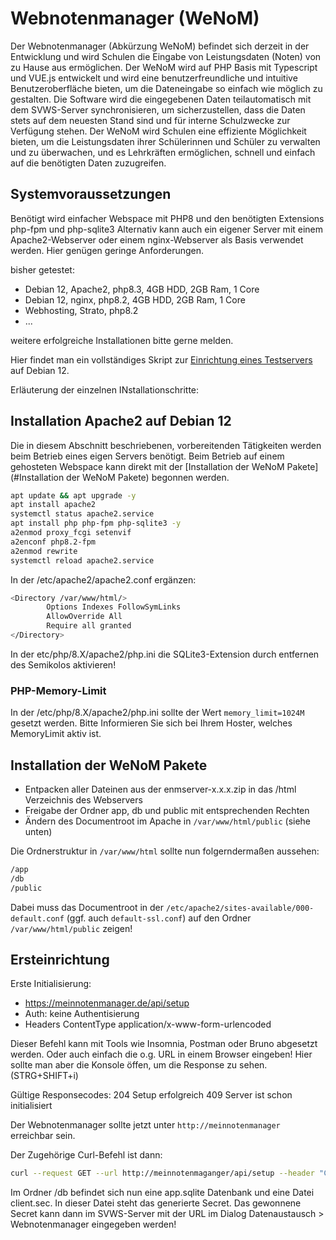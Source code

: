 # Webnotenmanager (WeNoM)

Der Webnotenmanager (Abkürzung WeNoM) befindet sich derzeit in der Entwicklung und wird Schulen die Eingabe von Leistungsdaten (Noten) von zu Hause aus ermöglichen. Der WeNoM wird auf PHP Basis mit Typescript und VUE.js entwickelt und wird eine benutzerfreundliche und intuitive Benutzeroberfläche bieten, um die Dateneingabe so einfach wie möglich zu gestalten. Die Software wird die eingegebenen Daten teilautomatisch mit dem SVWS-Server synchronisieren, um sicherzustellen, dass die Daten stets auf dem neuesten Stand sind und für interne Schulzwecke zur Verfügung stehen. Der WeNoM wird Schulen eine effiziente Möglichkeit bieten, um die Leistungsdaten ihrer Schülerinnen und Schüler zu verwalten und zu überwachen, und es Lehrkräften ermöglichen, schnell und einfach auf die benötigten Daten zuzugreifen.

## Systemvoraussetzungen

Benötigt wird einfacher Webspace mit PHP8 und den benötigten Extensions php-fpm und php-sqlite3
Alternativ kann auch ein eigener Server mit einem Apache2-Webserver oder einem nginx-Webserver als Basis verwendet werden. Hier genügen geringe Anforderungen. 

bisher getestet: 
+ Debian 12, Apache2, php8.3, 4GB HDD, 2GB Ram, 1 Core
+ Debian 12, nginx, php8.2, 4GB HDD, 2GB Ram, 1 Core
+ Webhosting, Strato, php8.2
+ ...

weitere erfolgreiche Installationen bitte gerne melden.

Hier findet man ein vollständiges Skript zur [Einrichtung eines Testservers](./testinstall.md) auf Debian 12.  

Erläuterung der einzelnen INstallationschritte: 

## Installation Apache2 auf Debian 12

Die in diesem Abschnitt beschriebenen, vorbereitenden Tätigkeiten werden beim Betrieb eines eigen Servers benötigt. 
Beim Betrieb auf einem gehosteten Webspace kann direkt mit der [Installation der WeNoM Pakete](#Installation der WeNoM Pakete) begonnen werden. 

``` bash
apt update && apt upgrade -y
apt install apache2
systemctl status apache2.service 
apt install php php-fpm php-sqlite3 -y
a2enmod proxy_fcgi setenvif
a2enconf php8.2-fpm
a2enmod rewrite
systemctl reload apache2.service 
```

In der /etc/apache2/apache2.conf ergänzen:

```bash
<Directory /var/www/html/>	
        Options Indexes FollowSymLinks
        AllowOverride All
        Require all granted
</Directory>
```
In der etc/php/8.X/apache2/php.ini die SQLite3-Extension durch entfernen des Semikolos aktivieren!

### PHP-Memory-Limit

In der /etc/php/8.X/apache2/php.ini sollte der Wert ``` memory_limit=1024M ``` gesetzt werden.
Bitte Informieren Sie sich bei Ihrem Hoster, welches MemoryLimit aktiv ist.


## Installation der WeNoM Pakete

+ Entpacken aller Dateinen aus der enmserver-x.x.x.zip in das /html Verzeichnis des Webservers
+ Freigabe der Ordner app, db und public mit entsprechenden Rechten
+ Ändern des Documentroot im Apache in `/var/www/html/public` (siehe unten)

Die Ordnerstruktur in ```/var/www/html```  sollte nun folgerndermaßen aussehen:

``` bash
/app
/db
/public
```

Dabei muss das Documentroot in der `/etc/apache2/sites-available/000-default.conf` (ggf. auch `default-ssl.conf`) auf den Ordner `/var/www/html/public` zeigen!


## Ersteinrichtung

Erste Initialisierung:

+ https://meinnotenmanager.de/api/setup
+ Auth: keine Authentisierung
+ Headers ContentType application/x-www-form-urlencoded

Dieser Befehl kann mit Tools wie Insomnia, Postman oder Bruno abgesetzt werden.
Oder auch einfach die o.g. URL in einem Browser eingeben! Hier sollte man aber die Konsole öffen, um die Response zu sehen. (STRG+SHIFT+i)

Gültige Responsecodes:
204 Setup erfolgreich
409 Server ist schon initialisiert

Der Webnotenmanager sollte jetzt unter `http://meinnotenmanager` erreichbar sein.

Der Zugehörige Curl-Befehl ist dann:
```bash
curl --request GET --url http://meinnotenmaganger/api/setup --header "Content-Type: application/x-www-form-urlencoded"
```

Im Ordner /db befindet sich nun eine app.sqlite Datenbank und eine Datei client.sec. In dieser Datei steht das generierte Secret.
Das gewonnene Secret kann dann im SVWS-Server mit der URL im Dialog Datenaustausch > Webnotenmanager eingegeben werden!


